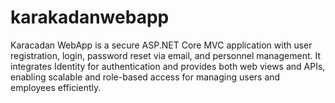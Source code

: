 # karakadanwebapp


Karacadan WebApp is a secure ASP.NET Core MVC application with user registration, login, password reset via email, and personnel management. It integrates Identity for authentication and provides both web views and APIs, enabling scalable and role-based access for managing users and employees efficiently.

